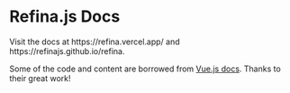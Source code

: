 # Refina.js Docs

Visit the docs at https\://refina.vercel.app/ and https\://refinajs.github.io/refina.

Some of the code and content are borrowed from [Vue.js docs](https://github.com/vuejs/docs). Thanks to their great work!

